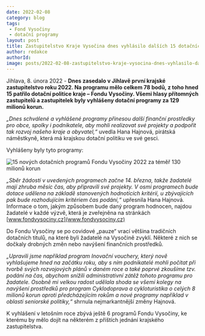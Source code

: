 ```yaml
---
date: 2022-02-08
category: blog
tags:
 - Fond Vysočiny
 - dotační programy
layout: post
title: Zastupitelstvo Kraje Vysočina dnes vyhlásilo dalších 15 dotačních programů za téměř 130 milionů korun
author: redakce
authorId: 
image: posts/2022-02-08-zastupitelstvo-kraje-vysocina-dnes-vyhlasilo-dalsich-15-dotacnich-programu.jpg
---
```


Jihlava, 8. února 2022 - **Dnes zasedalo v Jihlavě první krajské zastupitelstvo roku 2022. Na programu mělo celkem 78 bodů, z toho hned 15 patřilo dotační politice kraje – Fondu Vysočiny. Všemi hlasy přítomných zastupitelů a zastupitelek byly vyhlášeny dotační programy za 129 milionů korun.**

*„Dnes schválené a vyhlášené programy přinesou další finanční prostředky pro obce, spolky i podnikatele, aby mohli realizovat své projekty a podpořit tak rozvoj našeho kraje a obyvatel,“* uvedla Hana Hajnová, pirátská náměstkyně, která má krajskou dotační politiku ve své gesci. 

Vyhlášeny byly tyto programy:

![15 nových dotačních programů Fondu Vysočiny 2022 za téměř 130 milionů korun](https://a.pirati.cz/vysocina/img/posts/2022-02-08-zastupitelstvo-kraje-vysocina-dnes-vyhlasilo-dalsich-15-dotacnich-programu-tabulka.JPG)

*„Sběr žádostí v uvedených programech začne 14. března, takže žadatelé mají zhruba měsíc čas, aby připravili své projekty. V osmi programech bude dotace udělena na základě stanovených hodnotících kritérií, u zbývajících pak bude rozhodujícím kritériem čas podání,“* upřesnila Hana Hajnová. Informace o tom, jakým způsobem bude daný program hodnocen, najdou žadatelé v každé výzvě, která je zveřejněna na stránkách [www.fondvysociny.cz](www.fondvysociny.cz)

Do Fondu Vysočiny se po covidové „pauze“ vrací většina tradičních dotačních titulů, na které byli žadatelé na Vysočině zvyklí. Některé z nich se dočkaly drobných změn nebo navýšení finančních prostředků.

*„Upravili jsme například program Inovační vouchery, který nově vyhlašujeme hned na začátku roku, aby s ním podnikatelé mohli počítat při tvorbě svých rozvojových plánů v daném roce a také poprvé zkoušíme tzv. podání na čas, abychom snížili administrativní zátěž tohoto programu pro žadatele. Osobně mi velkou radost udělala shoda se všemi kolegy na navýšení prostředků pro program Cyklodoprava a cykloturistika o celých 8 milionů korun oproti předcházejícím rokům a nové programy například v oblasti seniorské politiky,“* shrnula nejmarkantnější změny Hajnová.

K vyhlášení v letošním roce zbývá ještě 6 programů Fondu Vysočiny, ke kterému by mělo dojít na některém z příštích jednání krajského zastupitelstva. 

